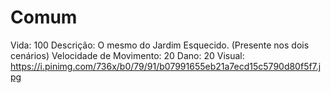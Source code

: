 # Comum

Vida: 100
Descrição: 
O mesmo do Jardim Esquecido. (Presente nos dois cenários)
Velocidade de Movimento: 20
Dano: 20
Visual: https://i.pinimg.com/736x/b0/79/91/b07991655eb21a7ecd15c5790d80f5f7.jpg